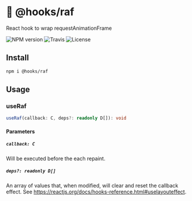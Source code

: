 # 🎒 @hooks/raf

React hook to wrap requestAnimationFrame

![NPM version](https://img.shields.io/npm/v/@hooks/raf?style=flat-square)
![Travis](https://img.shields.io/travis/com/simmo/hooks?style=flat-square)
![License](https://img.shields.io/npm/l/@hooks/raf?style=flat-square)

## Install

```bash
npm i @hooks/raf
```

## Usage

### useRaf

```ts
useRaf(callback: C, deps?: readonly D[]): void
```

#### Parameters

##### `callback: C`

Will be executed before the each repaint.

##### `deps?: readonly D[]`

An array of values that, when modified, will clear and reset the callback effect. See https://reactjs.org/docs/hooks-reference.html#uselayouteffect.
